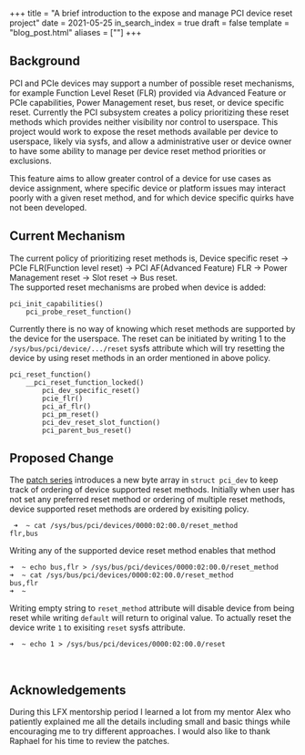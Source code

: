 +++
title = "A brief introduction to the expose and manage PCI device reset project"
date = 2021-05-25
in_search_index = true
draft = false
template = "blog_post.html"
aliases = [""]
+++

## Background
PCI and PCIe devices may support a number of possible reset mechanisms, for example Function Level Reset (FLR)
provided via Advanced Feature or PCIe capabilities, Power Management reset, bus reset, or device specific reset.
Currently the PCI subsystem creates a policy prioritizing these reset methods which provides neither visibility
nor control to userspace. This project would work to expose the reset methods available per device to userspace,
likely via sysfs, and allow a administrative user or device owner to have some ability to manage per device reset
method priorities or exclusions.

This feature aims to allow greater control of a device for use cases as device assignment, where specific device or
platform issues may interact poorly with a given reset method, and for which device specific quirks have not been
developed.

<!-- more -->


## Current Mechanism
The current policy of prioritizing reset methods is,
Device specific reset -> PCIe FLR(Function level reset) -> PCI AF(Advanced Feature) FLR -> Power Management reset -> Slot reset -> Bus reset. </br>
The supported reset mechanisms are probed when device is added:
```
pci_init_capabilities()
	pci_probe_reset_function()
```
Currently there is no way of knowing which reset methods are supported by the device for the userspace.
The reset can be initiated by writing 1 to the `/sys/bus/pci/device/.../reset` sysfs attribute which will
try resetting the device by using reset methods in an order mentioned in above policy.
```
pci_reset_function()
	__pci_reset_function_locked()
		pci_dev_specific_reset()
		pcie_flr()
		pci_af_flr()
		pci_pm_reset()
		pci_dev_reset_slot_function()
		pci_parent_bus_reset()
```

## Proposed Change
The [patch series](https://lore.kernel.org/linux-pci/20210529192527.2708-1-ameynarkhede03@gmail.com/) introduces a new byte array in `struct pci_dev`
to keep track of ordering of device supported reset methods.
Initially when user has not set any preferred reset method or ordering of multiple reset methods,
device supported reset methods are ordered by exisiting policy.
```
 ➜  ~ cat /sys/bus/pci/devices/0000:02:00.0/reset_method
flr,bus
 ```
 Writing any of the supported device reset method enables that method
 ```
➜  ~ echo bus,flr > /sys/bus/pci/devices/0000:02:00.0/reset_method
➜  ~ cat /sys/bus/pci/devices/0000:02:00.0/reset_method
bus,flr                                                                                                                                                                                  ➜  ~
```
Writing empty string to `reset_method` attribute will disable device from being reset while
writing `default` will return to original value. To actually reset the device write
`1` to exisiting `reset` sysfs attribute.
 ```
➜  ~ echo 1 > /sys/bus/pci/devices/0000:02:00.0/reset
```
</br>

## Acknowledgements
During this LFX mentorship period I learned a lot from my mentor Alex who patiently
explained me all the details including small and basic things while encouraging me to try different
approaches. I would also like to thank Raphael for his time to review the patches.
